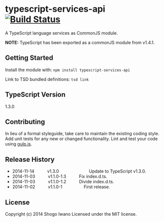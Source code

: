 # typescript-services-api [![Build Status](https://secure.travis-ci.org/shiwano/typescript-services-api.png?branch=master)](http://travis-ci.org/shiwano/typescript-services-api)

A TypeScript language services as CommonJS module.

**NOTE:** TypeScript has been exported as a commonJS module from v1.4.1.

## Getting Started
Install the module with: `npm install typescript-services-api`

Link to TSD bundled definitions: `tsd link`

## TypeScript Version
1.3.0

## Contributing
In lieu of a formal styleguide, take care to maintain the existing coding style. Add unit tests for any new or changed functionality. Lint and test your code using [gulp.js](http://gulpjs.com/).

## Release History
 * 2014-11-14   v1.3.0       Update to TypeScript v1.3.0.
 * 2014-11-03   v1.1.0-1.3   Fix index.d.ts.
 * 2014-11-03   v1.1.0-1.2   Divide index.d.ts.
 * 2014-11-02   v1.1.0-1     First release.

## License
Copyright (c) 2014 Shogo Iwano
Licensed under the MIT license.
